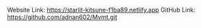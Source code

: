 Website Link: https://starlit-kitsune-f1ba89.netlify.app
GitHub Link: https://github.com/adnan602/Mvmt.git
